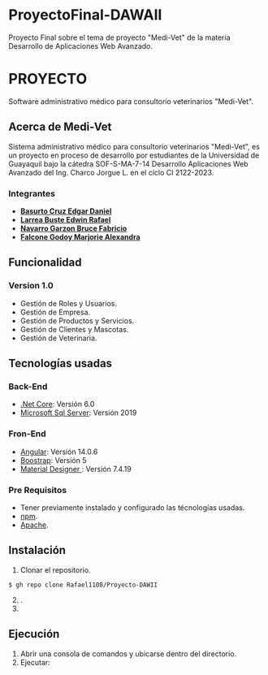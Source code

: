 # ProyectoFinal-DAWAII
Proyecto Final sobre el tema de proyecto "Medi-Vet" de la materia Desarrollo de Aplicaciones Web Avanzado.

# PROYECTO 
  Software administrativo médico para consultorio veterinarios "Medi-Vet".

## Acerca de Medi-Vet

Sistema administrativo médico para consultorio veterinarios "Medi-Vet", es un proyecto en proceso de desarrollo por estudiantes de la Universidad de Guayaquil bajo la cátedra SOF-S-MA-7-14 Desarrollo Aplicaciones Web Avanzado del Ing. Charco Jorgue L. en el ciclo CI 2122-2023.

### Integrantes 
- **[Basurto Cruz Edgar Daniel](https://github.com/edgarbasurto)** 
- **[Larrea Buste Edwin Rafael](https://github.com/Rafael1108)**
- **[Navarro Garzon Bruce Fabricio](https://github.com/BruceG25)** 
- **[Falcone Godoy Marjorie Alexandra](https://github.com/ )**
 
## Funcionalidad 

### Version 1.0
- Gestión de Roles y Usuarios.
- Gestión de Empresa.
- Gestión de Productos y Servicios. 
- Gestión de Clientes y Mascotas.
- Gestión de Veterinaria.

## Tecnologías usadas
### Back-End
* [.Net Core](https://dotnet.microsoft.com/en-us/download/dotnet/6.0): Versión 6.0
* [Microsoft Sql Server](https://www.microsoft.com/en-us/sql-server): Versión 2019 
### Fron-End
* [Angular](https://angular.io/): Versión 14.0.6 
* [Boostrap](https://getbootstrap.com/docs/5.1/getting-started/introduction/): Versión 5 
* [Material Designer ](https://material.angular.io/): Versión 7.4.19  

### Pre Requisitos 
- Tener previamente instalado y configurado las técnologías usadas. 
- [npm](https://www.npmjs.com/).
- [Apache](https://apache.org/).

## Instalación

1. Clonar el repositorio.
```
$ gh repo clone Rafael1108/Proyecto-DAWII  
```
2.  .
3.   
   
## Ejecución
1. Abrir una consola de comandos y ubicarse dentro del directorio.
2. Ejecutar:

